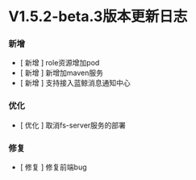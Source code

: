 # V1.5.2-beta.3版本更新日志

### 新增

- [ 新增 ] role资源增加pod
- [ 新增 ] 新增加maven服务
- [ 新增 ] 支持接入蓝鲸消息通知中心

### 优化

- [ 优化 ] 取消fs-server服务的部署

### 修复

- [ 修复 ] 修复前端bug
